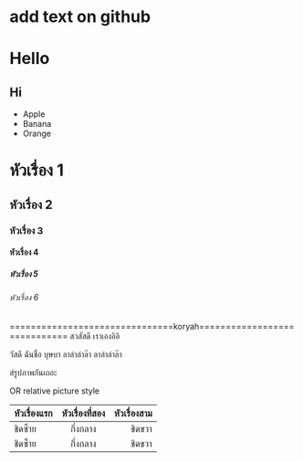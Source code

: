 # add text on github
# Hello
## Hi
* Apple
* Banana
* Orange

# หัวเรื่อง 1
## หัวเรื่อง 2
### หัวเรื่อง 3
#### หัวเรื่อง 4
##### หัวเรื่อง 5
###### หัวเรื่อง 6

===============================koryah=============================
สวสัสดี เราเองอิอิ

วัสดี
ฉันชื่อ
บุษบา
ลาล่าล่าล๊า
ลาล่าล่าล๊า

ส่รูปภาพกันเถอะ

OR relative picture style

| หัวเรื่องแรก | หัวเรื่องที่สอง |  หัวเรื่องสาม |
| :-------- | :--------: | ---------: |
|   ชิดซ็าย   |   กึ่งกลาง   |    ชิดขวา   |
|   ชิดซ็าย   |   กึ่งกลาง   |    ชิดขวา   |

